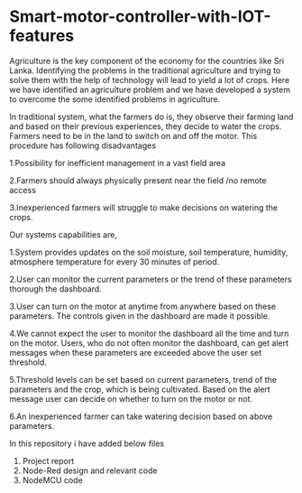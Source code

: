 # Smart-motor-controller-with-IOT-features

Agriculture is the key component of the economy for the countries like Sri Lanka. Identifying
the problems in the traditional agriculture and trying to solve them with the help of
technology will lead to yield a lot of crops. Here we have identified an agriculture problem
and we have developed a system to overcome the some identified problems in agriculture.

In traditional system, what the farmers do is, they observe their farming land and based on
their previous experiences, they decide to water the crops. Farmers need to be in the land to
switch on and off the motor. This procedure has following disadvantages

 1.Possibility for inefficient management in a vast field area

 2.Farmers should always physically present near the field /no remote access

 3.Inexperienced farmers will struggle to make decisions on watering the crops.

Our systems capabilities are,

 1.System provides updates on the soil moisture, soil temperature, humidity, atmosphere
   temperature for every 30 minutes of period.

 2.User can monitor the current parameters or the trend of these parameters thorough the
   dashboard.

 3.User can turn on the motor at anytime from anywhere based on these parameters. The
   controls given in the dashboard are made it possible.

 4.We cannot expect the user to monitor the dashboard all the time and turn on the
   motor. Users, who do not often monitor the dashboard, can get alert messages when
   these parameters are exceeded above the user set threshold.

 5.Threshold levels can be set based on current parameters, trend of the parameters and
   the crop, which is being cultivated. Based on the alert message user can decide on
   whether to turn on the motor or not.

 6.An inexperienced farmer can take watering decision based on above parameters.
 
 In this repository i have added below files
 
 1. Project report 
 2. Node-Red design and relevant code
 3. NodeMCU code

